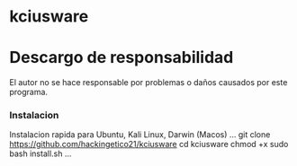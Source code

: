 # kciusware
# Descargo de responsabilidad
El autor no se hace responsable por problemas o daños causados por este programa.
### Instalacion
Instalacion rapida para Ubuntu, Kali Linux, Darwin (Macos)
...
git clone https://github.com/hackingetico21/kciusware 
cd kciusware
chmod +x 
sudo bash install.sh
...
